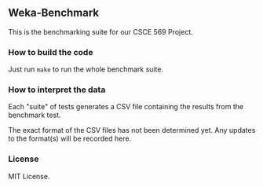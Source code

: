 Weka-Benchmark
--------------

This is the benchmarking suite for our CSCE 569 Project.


### How to build the code

Just run `make` to run the whole benchmark suite.


### How to interpret the data

Each "suite" of tests generates a CSV file containing the results from the benchmark test.

The exact format of the CSV files has not been determined yet. Any updates to the format(s) will be recorded here.


### License

MIT License.
